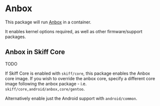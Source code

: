 # Anbox

This package will run [Anbox] in a container.

It enables kernel options required, as well as other firmware/support packages.

[Anbox]: https://github.com/anbox/anbox

## Anbox in Skiff Core

TODO

If Skiff Core is enabled with `skiff/core`, this package enables the Anbox core
image. If you wish to override the anbox core, specify a different core image
following the anbox package - i.e. `skiff/core,android/anbox,core/gentoo`.

Alternatively enable just the Android support with `android/common`.
